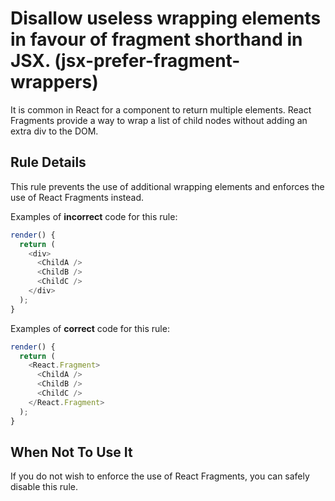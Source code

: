 # Disallow useless wrapping elements in favour of fragment shorthand in JSX. (jsx-prefer-fragment-wrappers)

It is common in React for a component to return multiple elements. React Fragments provide a way to wrap a list of child nodes without adding an extra div to the DOM.

## Rule Details

This rule prevents the use of additional wrapping elements and enforces the use of React Fragments instead.

Examples of **incorrect** code for this rule:

```js
render() {
  return (
    <div>
      <ChildA />
      <ChildB />
      <ChildC />
    </div>
  );
}
```

Examples of **correct** code for this rule:

```js
render() {
  return (
    <React.Fragment>
      <ChildA />
      <ChildB />
      <ChildC />
    </React.Fragment>
  );
}
```

## When Not To Use It

If you do not wish to enforce the use of React Fragments, you can safely disable this rule.
